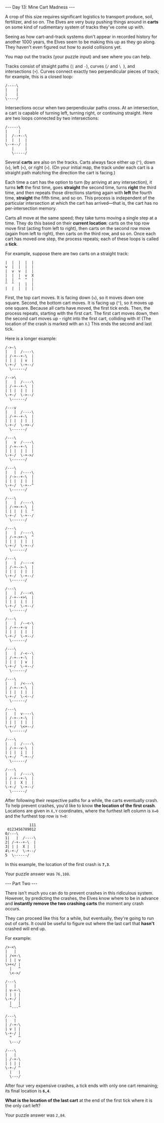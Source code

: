 --- Day 13: Mine Cart Madness ---

A crop of this size requires significant logistics to transport produce, soil,
fertilizer, and so on. The Elves are very busy pushing things around in
**carts** on some kind of rudimentary system of tracks they've come up with.

Seeing as how cart-and-track systems don't appear in recorded history for
another 1000 years, the Elves seem to be making this up as they go along. They
haven't even figured out how to avoid collisions yet.

You map out the tracks (your puzzle input) and see where you can help.

Tracks consist of straight paths (`|` and `-`), curves (`/` and `\ `), and
intersections (`+`). Curves connect exactly two perpendicular pieces of track;
for example, this is a closed loop:

```
/----\
|    |
|    |
\----/
```

Intersections occur when two perpendicular paths cross. At an intersection,
a cart is capable of turning left, turning right, or continuing straight. Here
are two loops connected by two intersections:

```
/-----\
|     |
|  /--+--\
|  |  |  |
\--+--/  |
   |     |
   \-----/
```

Several **carts** are also on the tracks. Carts always face either up (`^`),
down (`v`), left (`<`), or right (`>`). (On your initial map, the track under
each cart is a straight path matching the direction the cart is facing.)

Each time a cart has the option to turn (by arriving at any intersection), it
turns **left** the first time, goes **straight** the second time, turns
**right** the third time, and then repeats those directions starting again with
**left** the fourth time, **straight** the fifth time, and so on. This process
is independent of the particular intersection at which the cart has
arrived&mdash;that is, the cart has no per-intersection memory.

Carts all move at the same speed; they take turns moving a single step at
a time. They do this based on their **current location**: carts on the top row
move first (acting from left to right), then carts on the second row move
(again from left to right), then carts on the third row, and so on. Once each
cart has moved one step, the process repeats; each of these loops is called
a **tick**.

For example, suppose there are two carts on a straight track:

```
|  |  |  |  |
v  |  |  |  |
|  v  v  |  |
|  |  |  v  X
|  |  ^  ^  |
^  ^  |  |  |
|  |  |  |  |
```

First, the top cart moves. It is facing down (`v`), so it moves down one
square. Second, the bottom cart moves. It is facing up (`^`), so it moves up
one square. Because all carts have moved, the first tick ends. Then, the
process repeats, starting with the first cart. The first cart moves down, then
the second cart moves up - right into the first cart, colliding with it! (The
location of the crash is marked with an `X`.) This ends the second and last
tick.

Here is a longer example:

```
/->-\
|   |  /----\
| /-+--+-\  |
| | |  | v  |
\-+-/  \-+--/
  \------/

/-->\
|   |  /----\
| /-+--+-\  |
| | |  | |  |
\-+-/  \->--/
  \------/

/---v
|   |  /----\
| /-+--+-\  |
| | |  | |  |
\-+-/  \-+>-/
  \------/

/---\
|   v  /----\
| /-+--+-\  |
| | |  | |  |
\-+-/  \-+->/
  \------/

/---\
|   |  /----\
| /->--+-\  |
| | |  | |  |
\-+-/  \-+--^
  \------/

/---\
|   |  /----\
| /-+>-+-\  |
| | |  | |  ^
\-+-/  \-+--/
  \------/

/---\
|   |  /----\
| /-+->+-\  ^
| | |  | |  |
\-+-/  \-+--/
  \------/

/---\
|   |  /----<
| /-+-->-\  |
| | |  | |  |
\-+-/  \-+--/
  \------/

/---\
|   |  /---<\
| /-+--+>\  |
| | |  | |  |
\-+-/  \-+--/
  \------/

/---\
|   |  /--<-\
| /-+--+-v  |
| | |  | |  |
\-+-/  \-+--/
  \------/

/---\
|   |  /-<--\
| /-+--+-\  |
| | |  | v  |
\-+-/  \-+--/
  \------/

/---\
|   |  /<---\
| /-+--+-\  |
| | |  | |  |
\-+-/  \-<--/
  \------/

/---\
|   |  v----\
| /-+--+-\  |
| | |  | |  |
\-+-/  \<+--/
  \------/

/---\
|   |  /----\
| /-+--v-\  |
| | |  | |  |
\-+-/  ^-+--/
  \------/

/---\
|   |  /----\
| /-+--+-\  |
| | |  X |  |
\-+-/  \-+--/
  \------/
```

After following their respective paths for a while, the carts eventually crash.
To help prevent crashes, you'd like to know **the location of the first
crash**. Locations are given in `X,Y` coordinates, where the furthest left
column is `X=0` and the furthest top row is `Y=0`:

```
           111
 0123456789012
0/---\
1|   |  /----\
2| /-+--+-\  |
3| | |  X |  |
4\-+-/  \-+--/
5  \------/
```

In this example, the location of the first crash is **`7,3`**.

Your puzzle answer was `76,108`.

--- Part Two ---

There isn't much you can do to prevent crashes in this ridiculous system.
However, by predicting the crashes, the Elves know where to be in advance and
**instantly remove the two crashing carts** the moment any crash occurs.

They can proceed like this for a while, but eventually, they're going to run
out of carts. It could be useful to figure out where the last cart that
**hasn't** crashed will end up.

For example:

```
/>-<\
|   |
| /<+-\
| | | v
\>+</ |
  |   ^
  \<->/

/---\
|   |
| v-+-\
| | | |
\-+-/ |
  |   |
  ^---^

/---\
|   |
| /-+-\
| v | |
\-+-/ |
  ^   ^
  \---/

/---\
|   |
| /-+-\
| | | |
\-+-/ ^
  |   |
  \---/
```

After four very expensive crashes, a tick ends with only one cart remaining;
its final location is **`6,4`**.

**What is the location of the last cart** at the end of the first tick where it
is the only cart left?

Your puzzle answer was `2,84`.
